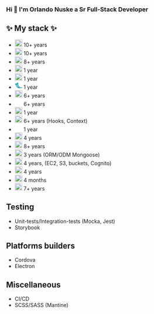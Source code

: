 ### Hi 👋 I'm Orlando Nuske a Sr Full-Stack Developer

✨ My stack ✨
---
- <img src="https://cdn.jsdelivr.net/gh/devicons/devicon/icons/html5/html5-original.svg" width="20" height="20" style="max-width: 100%;"> 10+ years
- <img src="https://cdn.jsdelivr.net/gh/devicons/devicon/icons/css3/css3-original.svg" width="20" height="20" style="max-width: 100%;"> 10+ years
- <img src="https://cdn.jsdelivr.net/gh/devicons/devicon/icons/javascript/javascript-original.svg" width="20" height="20" style="max-width: 100%;"> 8+ years
- <img src="https://cdn.jsdelivr.net/gh/devicons/devicon/icons/typescript/typescript-original.svg" width="20" height="20" style="max-width: 100%;"> 1 year
- <img src="https://cdn.jsdelivr.net/gh/devicons/devicon/icons/python/python-original.svg" width="20" height="20" style="max-width: 100%;"> 1 year
- <img src="https://raw.githubusercontent.com/neuronas/neuronas/main/img/flask-3.webp" width="20" height="20" style="max-width: 100%;"> 1 year
- <img src="https://cdn.jsdelivr.net/gh/devicons/devicon/icons/nodejs/nodejs-original.svg" width="20" height="20" style="max-width: 100%;"> 6+ years
- <img src="https://raw.githubusercontent.com/neuronas/neuronas/main/svg/express-original.svg" width="20" height="20" style="max-width: 100%;"> 6+ years
- <img src="https://cdn.jsdelivr.net/gh/devicons/devicon/icons/nestjs/nestjs-plain.svg" width="20" height="20" style="max-width: 100%;"> 1 year
- <img src="https://cdn.jsdelivr.net/gh/devicons/devicon/icons/react/react-original.svg" width="20" height="20" style="max-width: 100%;"> 6+ years (Hooks, Context)
- <img src="https://raw.githubusercontent.com/neuronas/neuronas/main/svg/nextjs-original.svg" width="20" height="20" style="max-width: 100%; background-color: #fff"> 1 year
- <img src="https://cdn.jsdelivr.net/gh/devicons/devicon/icons/postgresql/postgresql-original.svg" width="20" height="20" style="max-width: 100%;"> 4 years
- <img src="https://cdn.jsdelivr.net/gh/devicons/devicon/icons/mysql/mysql-original.svg" width="20" height="20" style="max-width: 100%;"> 8+ years
- <img src="https://cdn.jsdelivr.net/gh/devicons/devicon/icons/mongodb/mongodb-original.svg" width="20" height="20" style="max-width: 100%;"> 3 years (ORM/ODM Mongoose)
- <img src="https://cdn.jsdelivr.net/gh/devicons/devicon/icons/amazonwebservices/amazonwebservices-original.svg" width="20" height="20" style="max-width: 100%;"> 4 years, (EC2, S3, buckets, Cognito)
- <img src="https://cdn.jsdelivr.net/gh/devicons/devicon/icons/docker/docker-original.svg" width="20" height="20" style="max-width: 100%;"> 4 years
- <img src="https://cdn.jsdelivr.net/gh/devicons/devicon/icons/graphql/graphql-plain.svg" width="20" height="20" style="max-width: 100%;"> 4 months
- <img src="https://cdn.jsdelivr.net/gh/devicons/devicon/icons/git/git-original.svg" width="20" height="20" style="max-width: 100%;"> 7+ years

Testing
---
- Unit-tests/Integration-tests (Mocka, Jest)
- Storybook

Platforms builders
---
- Cordova
- Electron

Miscellaneous
---
- CI/CD
- SCSS/SASS (Mantine)




<!--
**neuronas/neuronas** is a ✨ _special_ ✨ repository because its `README.md` (this file) appears on your GitHub profile.

Here are some ideas to get you started:

- 🔭 I’m currently working on ...
- 🌱 I’m currently learning ...
- 👯 I’m looking to collaborate on ...
- 🤔 I’m looking for help with ...
- 💬 Ask me about ...
- 📫 How to reach me: ...
- 😄 Pronouns: ...
- ⚡ Fun fact: ...
-->
